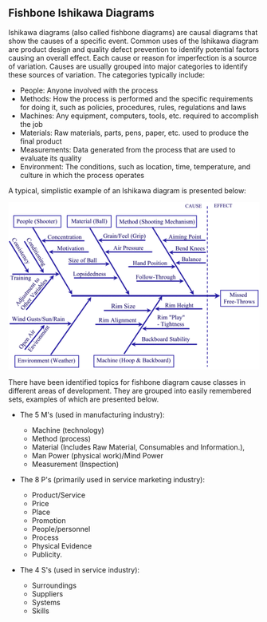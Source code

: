 
Fishbone Ishikawa Diagrams
--------------------------

Ishikawa diagrams (also called fishbone diagrams) are causal diagrams that show
the causes of a specific event. Common uses of the Ishikawa diagram are product
design and quality defect prevention to identify potential factors causing an
overall effect. Each cause or reason for imperfection is a source of variation.
Causes are usually grouped into major categories to identify these sources of
variation. The categories typically include:

* People: Anyone involved with the process
* Methods: How the process is performed and the specific requirements for doing
it, such as policies, procedures, rules, regulations and laws
* Machines: Any equipment, computers, tools, etc. required to accomplish the job
* Materials: Raw materials, parts, pens, paper, etc. used to produce the final
product
* Measurements: Data generated from the process that are used to evaluate its
quality
* Environment: The conditions, such as location, time, temperature, and culture
in which the process operates

A typical, simplistic example of an Ishikawa diagram is presented below:

![](images/FishBoneDiagram.gif "Basketball Free-Throws Fish Bone Diagram")

There have been identified topics for fishbone diagram cause classes in
different areas of development. They are grouped into easily remembered sets,
examples of which are presented below.

* The 5 M's (used in manufacturing industry):
    - Machine (technology)
    - Method (process)
    - Material (Includes Raw Material, Consumables and Information.),
    - Man Power (physical work)/Mind Power
    - Measurement (Inspection)

* The 8 P's (primarily used in service marketing industry):
    - Product/Service
    - Price
    - Place
    - Promotion
    - People/personnel
    - Process
    - Physical Evidence
    - Publicity.

* The 4 S's (used in service industry):
    - Surroundings
    - Suppliers
    - Systems
    - Skills



